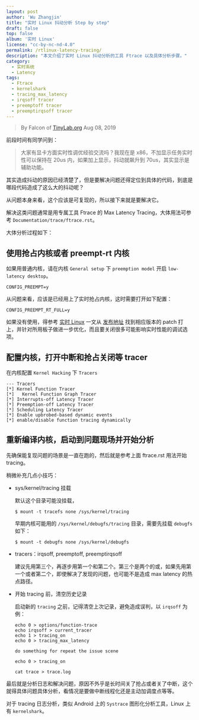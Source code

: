 ```yaml
---
layout: post
author: 'Wu Zhangjin'
title: "实时 Linux 抖动分析 Step by step"
draft: false
top: false
album: '实时 Linux'
license: "cc-by-nc-nd-4.0"
permalink: /rtlinux-latency-tracing/
description: "本文介绍了实时 Linux 抖动分析的工具 Ftrace 以及具体分析步骤。"
category:
  - 实时系统
  - Latency
tags:
  - Ftrace
  - kernelshark
  - tracing_max_latency
  - irqsoff tracer
  - preemptoff tracer
  - preemptirqsoff tracer
---
```


> By Falcon of [TinyLab.org][1]
> Aug 08, 2019

前段时间有同学问到：

> 大家有显卡方面实时性调优经验交流吗？我现在是 x86，不加显示任务实时性可以保持在 20us 内，如果加上显示，抖动就飙升到 70us，其实显示是辅助功能。

其实造成抖动的原因已经清楚了，但是要解决问题还得定位到具体的代码，到底是哪段代码造成了这么大的抖动呢？

从问题本身来看，这个应该是可复现的，所以接下来就是要解决它。

解决这类问题通常是用专属工具 Ftrace 的 Max Latency Tracing，大体用法可参考 `Documentation/trace/ftrace.rst`。

大体分析过程如下：

## 使用抢占内核或者 preempt-rt 内核

如果用普通内核，请在内核 `General setup` 下 `preemption model` 开启 `low-latency desktop`。

    CONFIG_PREEMPT=y

从问题来看，应该是已经用上了实时抢占内核，这时需要打开如下配置：

    CONFIG_PREEMPT_RT_FULL=y

如果没有使用，得参考 [实时 Linux](/rtlinux) 一文从 [发布地址](https://cdn.kernel.org/pub/linux/kernel/projects/rt/) 找到相应版本的 patch 打上，并针对所用板子做进一步优化，而且要关闭很多可能影响实时性能的调试选项。

## 配置内核，打开中断和抢占关闭等 tracer

在内核配置 `Kernel Hacking` 下 `Tracers`

    --- Tracers
    [*] Kernel Function Tracer
    [*]   Kernel Function Graph Tracer
    [*] Interrupts-off Latency Tracer
    [*] Preemption-off Latency Tracer
    [*] Scheduling Latency Tracer
    [*] Enable upbrobed-based dynamic events
    [*] enable/disable function tracing dynamically

## 重新编译内核，启动到问题现场并开始分析

先确保能复现问题的场景是一直在跑的，然后就是参考上面 ftrace.rst 用法开始 tracing。

稍微补充几点小技巧：

- sys/kernel/tracing 挂载

  默认这个目录可能没挂载，

      $ mount -t tracefs none /sys/kernel/tracing

  早期内核可能用的 `/sys/kernel/debugfs/tracing` 目录，需要先挂载 `debugfs` 如下：

      $ mount -t debugfs none /sys/kernel/debugfs

- tracers：irqsoff, preemptoff, preemptirqsoff

  建议先用第三个，再逐步用第一个和第二个。第三个是两个的或，如果先用第一个或者第二个，即使解决了发现的问题，也可能不是造成 max latency 的热点路径。

- 开始 tracing 前，清空历史记录

  启动新的 `tracing` 之前，记得清空上次记录，避免造成误判，以 `irqsoff` 为例：

      echo 0 > options/function-trace
      echo irqsoff > current_tracer
      echo 1 > tracing_on
      echo 0 > tracing_max_latency

      do something for repeat the issue scene

      echo 0 > tracing_on

      cat trace > trace.log

最后就是分析日志和解决问题，原因不外乎是长时间关了抢占或者关了中断，这个就得具体问题具体分析，看情况是要做中断线程化还是主动加调度点等等。

对于 tracing 日志分析，类似 Android 上的 `Systrace` 图形化分析工具，Linux 上有 `kernelshark`。

[1]: https://tinylab.org

